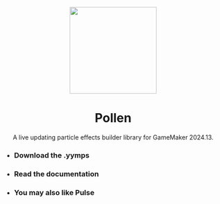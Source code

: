 <p align="center">
  <img src=https://i.imgur.com/DnBMqSZ.png style="display:block; margin:auto; width:200px">
</p>

<h1 align="center">Pollen</h1>

<p align="center">
A live updating particle effects builder library for GameMaker 2024.13.<br>
</p>


- ### Download the .yymps
  
- ### Read the documentation
  
- ### You may also like Pulse
